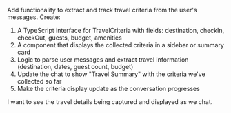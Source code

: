 Add functionality to extract and track travel criteria from the user's messages. Create:

1. A TypeScript interface for TravelCriteria with fields: destination, checkIn, checkOut, guests, budget, amenities
2. A component that displays the collected criteria in a sidebar or summary card
3. Logic to parse user messages and extract travel information (destination, dates, guest count, budget)
4. Update the chat to show "Travel Summary" with the criteria we've collected so far
5. Make the criteria display update as the conversation progresses

I want to see the travel details being captured and displayed as we chat.